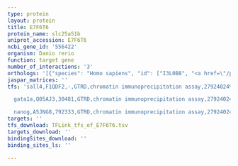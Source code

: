 ```yaml
---
type: protein
layout: protein
title: E7F6T6
protein_name: slc25a51b
uniprot_accession: E7F6T6
ncbi_gene_id: '556422'
organism: Danio rerio
function: target gene
number_of_interactions: '3'
orthologs: '[{"species": "Homo sapiens", "id": ["I3L0B8", "<a href=\"/protein/q9h1u9\">Q9H1U9</a>"]}, {"species": "Mus musculus", "id": ["<a href=\"/protein/q5hzi9\">Q5HZI9</a>"]}, {"species": "Rattus norvegicus", "id": ["<a href=\"/protein/q52kk3\">Q52KK3</a>"]}, {"species": "Drosophila melanogaster", "id": ["<a href=\"/protein/q7k483\">Q7K483</a>"]}, {"species": "Caenorhabditis elegans", "id": ["<a href=\"/protein/o01256\">O01256</a>"]}]'
jaspar_matrices: ''
tfs: 'sall4,F1QDF2,-,GTRD,chromatin immunoprecipitation assay,27924024%5Buid%5D,No

  gata1a,Q05AJ3,30481,GTRD,chromatin immunoprecipitation assay,27924024%5Buid%5D,No

  nanog,A5JNG8,792333,GTRD,chromatin immunoprecipitation assay,27924024%5Buid%5D,No'
targets: ''
tfs_download: TFLink_tfs_of_E7F6T6.tsv
targets_download: ''
bindingSites_download: ''
binding_sites_ls: ''

---
```


